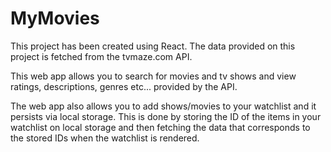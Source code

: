 # MyMovies

This project has been created using React.
The data provided on this project is fetched from the tvmaze.com API.

This web app allows you to search for movies and tv shows and view ratings, descriptions, genres etc... provided by the API.

The web app also allows you to add shows/movies to your watchlist and it persists via local storage. This is done by storing the ID of the items in your watchlist on local storage and then fetching the data that corresponds to the stored IDs when the watchlist is rendered.